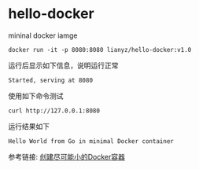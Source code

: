 # hello-docker
mininal docker iamge

```
docker run -it -p 8080:8080 lianyz/hello-docker:v1.0
```

运行后显示如下信息，说明运行正常
```
Started, serving at 8080
```

使用如下命令测试
```
curl http://127.0.0.1:8080
```

运行结果如下
```
Hello World from Go in minimal Docker container
```


参考链接: [创建尽可能小的Docker容器](https://segmentfault.com/a/1190000000628247)
